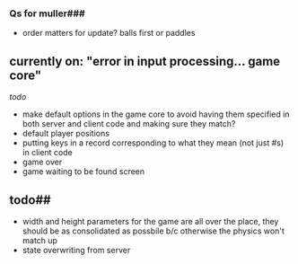 ### Qs for muller###

- order matters for update? balls first or paddles


## currently on: "error in input processing… game core"

*todo*


- make default options in the game core to avoid having them specified in both server and client code and making sure they match?
- default player positions
- putting keys in a record corresponding to what they mean (not just #s) in client code
- game over
- game waiting to be found screen


## todo##

* width and height parameters for the game are all over the place, they should be as consolidated as possbile b/c otherwise the physics won't match up
* state overwriting from server